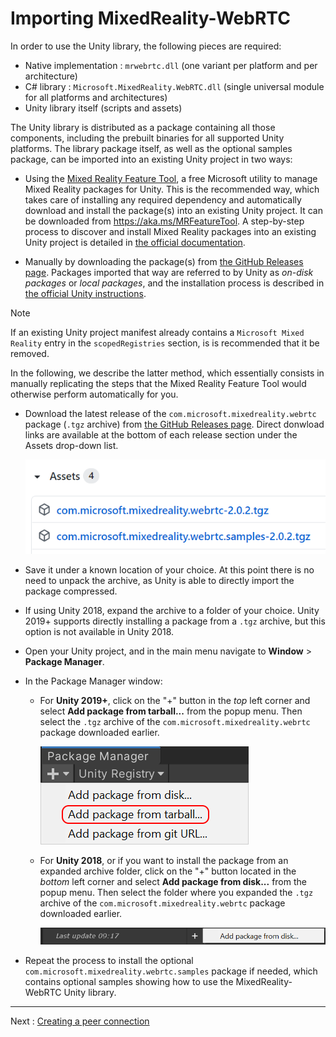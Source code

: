 # Importing MixedReality-WebRTC

In order to use the Unity library, the following pieces are required:

- Native implementation : `mrwebrtc.dll` (one variant per platform and per architecture)
- C# library : `Microsoft.MixedReality.WebRTC.dll` (single universal module for all platforms and architectures)
- Unity library itself (scripts and assets)

The Unity library is distributed as a package containing all those components, including the prebuilt binaries for all supported Unity platforms. The library package itself, as well as the optional samples package, can be imported into an existing Unity project in two ways:

- Using the [Mixed Reality Feature Tool](https://aka.ms/MRFeatureToolDocs), a free Microsoft utility to manage Mixed Reality packages for Unity. This is the recommended way, which takes care of installing any required dependency and automatically download and install the package(s) into an existing Unity project. It can be downloaded from https://aka.ms/MRFeatureTool. A step-by-step process to discover and install Mixed Reality packages into an existing Unity project is detailed in [the official documentation](https://aka.ms/MRFeatureToolDocs).

- Manually by downloading the package(s) from [the GitHub Releases page](https://github.com/microsoft/MixedReality-WebRTC/releases). Packages imported that way are referred to by Unity as _on-disk packages_ or _local packages_, and the installation process is described in [the official Unity instructions](https://docs.unity3d.com/Manual/upm-ui-tarball.html).

> [!NOTE]
> If an existing Unity project manifest already contains a `Microsoft Mixed Reality` entry in the `scopedRegistries` section, is is recommended that it be removed.

In the following, we describe the latter method, which essentially consists in manually replicating the steps that the Mixed Reality Feature Tool would otherwise perform automatically for you.

- Download the latest release of the `com.microsoft.mixedreality.webrtc` package (`.tgz` archive) from [the GitHub Releases page](https://github.com/microsoft/MixedReality-WebRTC/releases). Direct donwload links are available at the bottom of each release section under the Assets drop-down list.

  ![Packages download from the GitHub Releases page](helloworld-unity-2.png)

- Save it under a known location of your choice. At this point there is no need to unpack the archive, as Unity is able to directly import the package compressed.

- If using Unity 2018, expand the archive to a folder of your choice. Unity 2019+ supports directly installing a package from a `.tgz` archive, but this option is not available in Unity 2018.

- Open your Unity project, and in the main menu navigate to **Window** > **Package Manager**.

- In the Package Manager window:

  - For **Unity 2019+**, click on the "+" button in the _top_ left corner and select **Add package from tarball...** from the popup menu. Then select the `.tgz` archive of the `com.microsoft.mixedreality.webrtc` package downloaded earlier.

    ![Add package from tarball menu in the Package Manager window](helloworld-unity-2b.png)

  - For **Unity 2018**, or if you want to install the package from an expanded archive folder, click on the "+" button located in the _bottom_ left corner and select **Add package from disk...** from the popup menu. Then select the folder where you expanded the `.tgz` archive of the `com.microsoft.mixedreality.webrtc` package downloaded earlier.

    ![Add package from disk menu in the Package Manager window](helloworld-unity-2c.png)

- Repeat the process to install the optional `com.microsoft.mixedreality.webrtc.samples` package if needed, which contains optional samples showing how to use the MixedReality-WebRTC Unity library.

----

Next : [Creating a peer connection](helloworld-unity-peerconnection.md)
